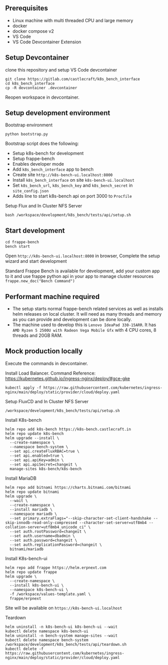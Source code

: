 ## Prerequisites

- Linux machine with multi threaded CPU and large memory
- docker
- docker compose v2
- VS Code
- VS Code Devcontainer Extension

## Setup Devcontainer

clone this repository and setup VS Code devcontainer

```shell
git clone https://gitlab.com/castlecraft/k8s_bench_interface
cd k8s_bench_interface
cp -R devcontainer .devcontainer
```

Reopen workspace in devcontainer.

## Setup development environment

Bootstrap environment

```shell
python bootstrap.py
```

Bootstrap script does the following:

- Setup k8s-bench for development
- Setup frappe-bench
- Enables developer mode
- Add `k8s_bench_interface` app to bench
- Create site `http://k8s-bench-ui.localhost:8000`
- Install `k8s_bench_interface` on site `k8s-bench-ui.localhost`
- Set `k8s_bench_url`, `k8s_bench_key` and `k8s_bench_secret` in `site_config.json`
- Adds line to start k8s-bench api on port 3000 to `Procfile`

Setup Flux and In Cluster NFS Server

```shell
bash /workspace/development/k8s_bench/tests/api/setup.sh
```

## Start development

```shell
cd frappe-bench
bench start
```

Open `http://k8s-bench-ui.localhost:8000` in browser, Complete the setup wizard and start development

Standard Frappe Bench is available for development, add your custom app to it and use frappe python api in your app to manage cluster resources `frappe.new_doc("Bench Command")`

## Performant machine required

- The setup starts normal frappe-bench related services as well as installs helm releases on local cluster. It will need as many threads and memory as you can provide and development can be done locally.
- The machine used to develop this is `Lenovo IdeaPad 330-15ARR`. It has `AMD Ryzen 5 2500U with Radeon Vega Mobile Gfx` with 4 CPU cores, 8 threads and 20GB RAM.

## Mock production locally

Execute the commands in devcontainer.

Install Load Balancer. Command Reference: https://kubernetes.github.io/ingress-nginx/deploy/#gce-gke

```shell
kubectl apply -f https://raw.githubusercontent.com/kubernetes/ingress-nginx/main/deploy/static/provider/cloud/deploy.yaml
```

Setup FluxCD and In Cluster NFS Server

```shell
/workspace/development/k8s_bench/tests/api/setup.sh
```

Install K8s-bench

```shell
helm repo add k8s-bench https://k8s-bench.castlecraft.in
helm repo update k8s-bench
helm upgrade --install \
  --create-namespace \
  --namespace bench-system \
  --set api.createFluxRBAC=true \
  --set api.enabled=true \
  --set api.apiKey=admin \
  --set api.apiSecret=changeit \
  manage-sites k8s-bench/k8s-bench
```

Install MariaDB

```shell
helm repo add bitnami https://charts.bitnami.com/bitnami
helm repo update bitnami
helm upgrade \
  --wait \
  --create-namespace \
  --install mariadb \
  --namespace mariadb \
  --set primary.extraFlags="--skip-character-set-client-handshake --skip-innodb-read-only-compressed --character-set-server=utf8mb4 --collation-server=utf8mb4_unicode_ci" \
  --set auth.rootPassword=changeit \
  --set auth.username=dbadmin \
  --set auth.password=changeit \
  --set auth.replicationPassword=changeit \
  bitnami/mariadb
```

Install K8s-bench-ui

```shell
helm repo add frappe https://helm.erpnext.com
helm repo update frappe
helm upgrade \
  --create-namespace \
  --install k8s-bench-ui \
  --namespace k8s-bench-ui \
  -f /workspace/values-template.yaml \
  frappe/erpnext
```

Site will be available on `https://k8s-bench-ui.localhost`

Teardown

```shell
helm uninstall -n k8s-bench-ui k8s-bench-ui --wait
kubectl delete namespace k8s-bench-ui
helm uninstall -n bench-system manage-sites --wait
kubectl delete namespace bench-system
/workspace/development/k8s_bench/tests/api/teardown.sh
kubectl delete -f https://raw.githubusercontent.com/kubernetes/ingress-nginx/main/deploy/static/provider/cloud/deploy.yaml
```
